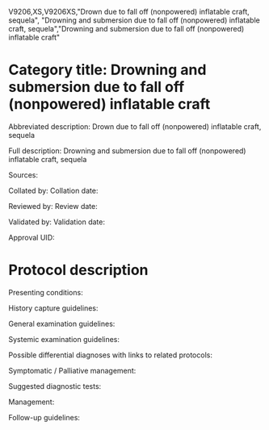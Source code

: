 V9206,XS,V9206XS,"Drown due to fall off (nonpowered) inflatable craft, sequela", "Drowning and submersion due to fall off (nonpowered) inflatable craft, sequela","Drowning and submersion due to fall off (nonpowered) inflatable craft"
# Category title: Drowning and submersion due to fall off (nonpowered) inflatable craft

Abbreviated description: Drown due to fall off (nonpowered) inflatable craft, sequela

Full description: Drowning and submersion due to fall off (nonpowered) inflatable craft, sequela

Sources:

Collated by:
Collation date:

Reviewed by:
Review date:

Validated by:
Validation date:

Approval UID:

# Protocol description

Presenting conditions:

History capture guidelines:

General examination guidelines:

Systemic examination guidelines:

Possible differential diagnoses with links to related protocols:

Symptomatic / Palliative management:

Suggested diagnostic tests:

Management:

Follow-up guidelines:
